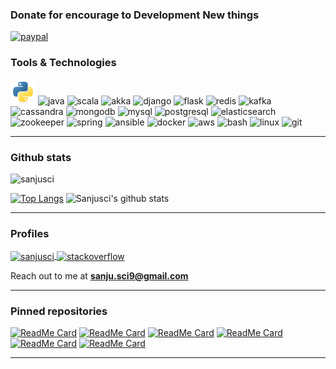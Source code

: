 ### Donate for encourage to Development New things
<p>
  <a href="https://paypal.me/goankabazaar?locale.x=en_GB" rel="nofollow"><img src="https://img.shields.io/badge/Donate-PayPal-green.svg" alt="paypal" data-canonical-src="https://www.paypalobjects.com/en_US/i/btn/btn_donateCC_LG.gif" style="max-width:100%;"></a>
</p>

### Tools & Technologies
<p align="left">
  <!-- Python -->
  <img src="https://github.com/devicons/devicon/blob/master/icons/python/python-original.svg" alt="python" width="40" height="40"/> 
  <!-- Java -->
  <img src="https://www.vectorlogo.zone/logos/java/java-icon.svg" alt="java" width="40" height="40"/> 
  <!-- Scala -->
  <img src="https://www.vectorlogo.zone/logos/scala-lang/scala-lang-icon.svg" alt="scala" width="40" height="40"/>
  <!-- Akka -->
  <img src="https://www.vectorlogo.zone/logos/databricks/databricks-icon.svg" alt="akka" width="40" height="40"/>
  <!-- Django -->
  <img src="https://www.vectorlogo.zone/logos/djangoproject/djangoproject-ar21.svg" alt="django" width="40" height="40"/> 
  <!-- Flask -->
  <img src="https://www.vectorlogo.zone/logos/pocoo_flask/pocoo_flask-icon.svg" alt="flask" width="40" height="40"/> 
  <!-- Redis -->
  <img src="https://www.vectorlogo.zone/logos/redis/redis-icon.svg" alt="redis" width="40" height="40"/> 
  <!-- Kafka -->
  <img src="https://www.vectorlogo.zone/logos/apache_kafka/apache_kafka-icon.svg" alt="kafka" width="40" height="40"/> 
  <!-- Cassandra -->
  <img src="https://www.vectorlogo.zone/logos/apache_cassandra/apache_cassandra-icon.svg" alt="cassandra" width="40" height="40"/> 
  <!-- MongoDB -->
  <img src="https://www.vectorlogo.zone/logos/mongodb/mongodb-icon.svg" alt="mongodb" width="40" height="40"/> 
  <!-- MySQL -->
  <img src="https://www.vectorlogo.zone/logos/mysql/mysql-horizontal.svg" alt="mysql" width="40" height="40"/> 
  <!-- PostgreSQL -->
  <img src="https://www.vectorlogo.zone/logos/postgresql/postgresql-icon.svg" alt="postgresql" width="40" height="40"/> 
  <!-- Elasticsearch -->
  <img src="https://www.vectorlogo.zone/logos/elastic/elastic-icon.svg" alt="elasticsearch" width="40" height="40"/> 
  <!-- Zookeeper -->
  <img src="https://www.vectorlogo.zone/logos/apache_zookeeper/apache_zookeeper-icon.svg" alt="zookeeper" width="40" height="40"/>
  <!-- Spring -->
  <img src="https://www.vectorlogo.zone/logos/springio/springio-icon.svg" alt="spring" width="40" height="40"/>
  <!-- Ansible -->
  <img src="https://cdn.jsdelivr.net/npm/simple-icons@3.0.1/icons/ansible.svg" alt="ansible" width="40" height="40"/>
  <!-- Docker -->
  <img src="https://www.vectorlogo.zone/logos/docker/docker-icon.svg" alt="docker" width="40" height="40"/> 
  <!-- AWS -->
  <img src="https://cdn.jsdelivr.net/npm/simple-icons@3.0.1/icons/amazonaws.svg" alt="aws" width="40" height="40"/> 
  <!-- Bash -->
  <img src="https://www.vectorlogo.zone/logos/gnu_bash/gnu_bash-icon.svg" alt="bash" width="40" height="40"/>
  <!-- Linux -->
  <img src="https://www.vectorlogo.zone/logos/linux/linux-icon.svg" alt="linux" width="40" height="40"/> 
  <!-- Git -->
  <img src="https://www.vectorlogo.zone/logos/git-scm/git-scm-icon.svg" alt="git" width="40" height="40"/> 
</p>

---

### Github stats

<p align="left"> 
<img src="https://komarev.com/ghpvc/?username=sanjusci" alt="sanjusci" /> 
  
[![Top Langs](https://github-readme-stats.vercel.app/api/top-langs/?username=sanjusci&layout=compact&card_width=270)](https://github.com/sanjusci)
![Sanjusci's github stats](https://github-readme-stats.vercel.app/api?username=sanjusci&show_icons=true&include_all_commits=true&count_private=true&hide=issues,contribs&line_height=31&card_width=200)

--- 

### Profiles

<p align="left">
<a href="https://linkedin.com/in/sanjusci" target="blank">
  <img align="center" src="https://www.vectorlogo.zone/logos/linkedin/linkedin-icon.svg" alt="sanjusci" height="30" width="30" />
</a>
<a href="https://stackoverflow.com/users/8937080/sanjusci" target="blank">
  <img align="center" src="https://www.vectorlogo.zone/logos/stackoverflow/stackoverflow-icon.svg" alt="stackoverflow" height="30" width="30" />
</a>
</p>
   
Reach out to me at **sanju.sci9@gmail.com**

---

### Pinned repositories

[![ReadMe Card](https://github-readme-stats.vercel.app/api/pin/?username=sanjusci&repo=umongo&bg_color=30,e96443,904e95&title_color=fff&text_color=fff&theme=radical)](https://github.com/Scille/umongo)
[![ReadMe Card](https://github-readme-stats.vercel.app/api/pin/?username=sanjusci&repo=airflow-with-docker&bg_color=30,e96443,904e95&title_color=fff&text_color=fff&theme=radical)](https://github.com/sanjusci/airflow-with-docker)
[![ReadMe Card](https://github-readme-stats.vercel.app/api/pin/?username=sanjusci&repo=data-science&bg_color=30,e96443,904e95&title_color=fff&text_color=fff&theme=radical)](https://github.com/sanjusci/data-science)
[![ReadMe Card](https://github-readme-stats.vercel.app/api/pin/?username=sanjusci&repo=django-rest-framework&bg_color=30,e96443,904e95&title_color=fff&text_color=fff&theme=radical)](https://github.com/sanjusci/django-rest-framework)
[![ReadMe Card](https://github-readme-stats.vercel.app/api/pin/?username=sanjusci&repo=youtube-cli-downloader&bg_color=30,e96443,904e95&title_color=fff&text_color=fff&theme=radical)](https://github.com/sanjusci/youtube-cli-downloader)
[![ReadMe Card](https://github-readme-stats.vercel.app/api/pin/?username=sanjusci&repo=algos&bg_color=30,e96443,904e95&title_color=fff&text_color=fff&theme=radical)](https://github.com/sanjusci/algos)

---


<!--
**sanjusci/sanjusci** is a ✨ _special_ ✨ repository because its `README.md` (this file) appears on your GitHub profile.

Here are some ideas to get you started:

- 🔭 I’m currently working on ...
- 🌱 I’m currently learning ...
- 👯 I’m looking to collaborate on ...
- 🤔 I’m looking for help with ...
- 💬 Ask me about ...
- 📫 How to reach me: ...
- 😄 Pronouns: ...
- ⚡ Fun fact: ...
-->
